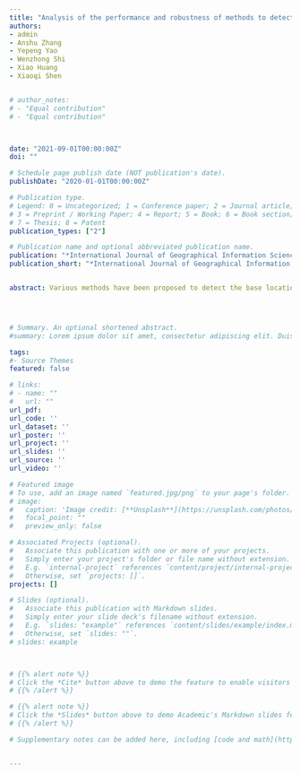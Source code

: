 ```yaml
---
title: "Analysis of the performance and robustness of methods to detect base locations of individuals with geo-tagged social media data"
authors:
- admin
- Anshu Zhang
- Yepeng Yao
- Wenzhong Shi
- Xiao Huang
- Xiaoqi Shen


# author_notes:
# - "Equal contribution"
# - "Equal contribution"



date: "2021-09-01T00:00:00Z"
doi: ""

# Schedule page publish date (NOT publication's date).
publishDate: "2020-01-01T00:00:00Z"

# Publication type.
# Legend: 0 = Uncategorized; 1 = Conference paper; 2 = Journal article;
# 3 = Preprint / Working Paper; 4 = Report; 5 = Book; 6 = Book section;
# 7 = Thesis; 8 = Patent
publication_types: ["2"]

# Publication name and optional abbreviated publication name.
publication: "*International Journal of Geographical Information Science*"
publication_short: "*International Journal of Geographical Information Science* (accepted) "


abstract: Various methods have been proposed to detect the base locations of individuals, with their geo-tagged social media data. However, a common challenge relating to base-location detection methods (BDMs) is that, the rare availability of ground-truth data impedes the method assessment of accuracy and robustness, thus undermining research validity and reliability. To address this challenge, we collect users’ information from unstructured online content, and evaluate both the performance and robustness of BDMs. The evaluation consists of two tasks, the detection of base locations and also the differentiation between local residents and tourists. The results show BDMs can achieve high accuracies in base-location detection but tend to overestimate the number of tourists. Evaluation conducted in this study, also shows that BDMs’ accuracy is subject to the intensity of user’s activities and number of countries visited by the user but are insensitive to user’s gender. Temporally, BDMs perform better during weekends and summertime than during other periods, but the best performances appear with datasets that cover the whole time periods (whole day, week, and year). To the best of knowledge, this study is the first work to evaluate the performance and robustness of BDMs at individual level.




# Summary. An optional shortened abstract.
#summary: Lorem ipsum dolor sit amet, consectetur adipiscing elit. Duis posuere tellus ac convallis placerat. Proin tincidunt magna sed ex sollicitudin condimentum.

tags:
#- Source Themes
featured: false

# links:
# - name: ""
#   url: ""
url_pdf: 
url_code: ''
url_dataset: ''
url_poster: ''
url_project: ''
url_slides: ''
url_source: ''
url_video: ''

# Featured image
# To use, add an image named `featured.jpg/png` to your page's folder. 
# image:
#   caption: 'Image credit: [**Unsplash**](https://unsplash.com/photos/jdD8gXaTZsc)'
#   focal_point: ""
#   preview_only: false

# Associated Projects (optional).
#   Associate this publication with one or more of your projects.
#   Simply enter your project's folder or file name without extension.
#   E.g. `internal-project` references `content/project/internal-project/index.md`.
#   Otherwise, set `projects: []`.
projects: []

# Slides (optional).
#   Associate this publication with Markdown slides.
#   Simply enter your slide deck's filename without extension.
#   E.g. `slides: "example"` references `content/slides/example/index.md`.
#   Otherwise, set `slides: ""`.
# slides: example



# {{% alert note %}}
# Click the *Cite* button above to demo the feature to enable visitors to import publication metadata into their reference management software.
# {{% /alert %}}

# {{% alert note %}}
# Click the *Slides* button above to demo Academic's Markdown slides feature.
# {{% /alert %}}

# Supplementary notes can be added here, including [code and math](https://sourcethemes.com/academic/docs/writing-markdown-latex/).


---
```



